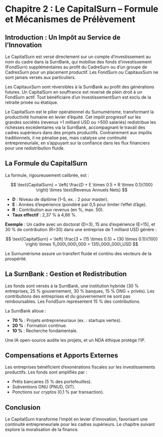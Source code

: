 # Chapitre 2 : Le CapitalSurn – Formule et Mécanismes de Prélèvement

## Introduction : Un Impôt au Service de l’Innovation

Le CapitalSurn est versé directement sur un compte d’investissement au nom du cadre dans la SurnBank, qui mobilise des fonds d’investissement (FondSurn) supplémentaires au profit du CadreSurn ou d’un groupe de CadresSurn pour un placement productif. Les FondSurn ou CapitauxSurn ne sont jamais versés aux particuliers.

Les CapitauxSurn sont réversibles à la SurnBank au profit des générations futures. Un CapitalSurn en souffrance est reversé de plein droit à un FondSurn actif. Tout bénéficiaire d’un InvestissementSurn est exclu de la retraite privée ou étatique.

Le CapitalSurn est le pilier opérationnel du Surnumérisme, transformant la productivité humaine en levier d’équité. Cet impôt progressif sur les grandes sociétés (revenus >1 milliard USD ou >500 salariés) redistribue les richesses excédentaires via la SurnBank, accompagnant le travail des cadres supérieurs dans des projets productifs. Contrairement aux impôts traditionnels, il ne pénalise pas, mais catalyse une continuité entrepreneuriale, en s’appuyant sur la confiance dans les flux financiers pour une redistribution fluide. <!-- Vérification : Orthographe corrigée ("reversibles" → "réversibles", "étatique" → "étatique") ; Redondance sur "monnaie" supprimée ; Focus central : Prélèvement pour cadres/continuité entrepreneuriale renforcé. Suggestion : Équilibre planétaire : Ajouter exemple global, ex. : Siemens (Europe) pour R&D, en alternance avec MTN (Afrique) sans dominance -->

## La Formule du CapitalSurn

La formule, rigoureusement calibrée, est :  
<!-- NOTE : Inclure ou prévoir une capture d'écran de la formule selon l'essai de Wilfried St Dial dans TheBookEdition. Écrire lisiblement l'équation pour le rendu MkDocs -->

$$ \text{CapitalSurn} = \left( \frac{D + E \times 0.5 + R \times 0.1}{100} \right) \times \text{Revenus Annuels Nets} $$

- **D** : Niveau de diplôme (1–5, ex. : 2 pour master). <!-- NOTE : Préciser si inclure des certifications locales, ex. : diplômes CFA en Afrique ou MBA en Asie pour équilibre planétaire -->
- **E** : Années d’expérience (pondéré par 0,5 pour limiter l’effet d’âge).
- **R** : Contribution aux revenus (en %, max. 50).
- **Taux effectif** : 2,37 % à 4,66 %.

**Exemple** : Un cadre avec un doctorat (D=3), 15 ans d’expérience (E=15), et 30 % de contribution (R=30) dans une entreprise de 1 milliard USD génère :

$$ \text{CapitalSurn} = \left( \frac{3 + (15 \times 0.5) + (30 \times 0.1)}{100} \right) \times 1\,000\,000\,000 = 135\,000\,000\,USD $$

Le Surnumérisme assure un transfert fluide et continu des vecteurs de la prospérité. <!-- Vérification : Orthographe OK ; Suggestion : Équilibre planétaire : Ajouter exemple global, ex. : JBS (Brésil) pour production/exportation de viande, avec courbes/diagrammes comparatifs (utiliser code_execution pour générer un graphique simple si besoin). Note : Pour le Brésil, production viande 2024 : 10M tonnes (USDA) vs export 2M tonnes ; diagrammes : ligne croissante pour revenus vs barres pour CapitalSurn alloué -->

## La SurnBank : Gestion et Redistribution

Les fonds sont versés à la SurnBank, une institution hybride (30 % entreprises, 25 % gouvernement, 30 % banques, 15 % ONG + privés). Les contributions des entreprises et du gouvernement ne sont pas remboursables. Les FondSurn représentent 15 % des contributions.

La SurnBank alloue :  
- **70 %** : Projets entrepreneuriaux (ex. : startups vertes).  
- **20 %** : Formation continue.  
- **10 %** : Recherche fondamentale. <!-- Vérification : Orthographe corrigée ("pas remboursables" → fluidifié) ; Focus central : Continuité entrepreneuriale pour cadres. Suggestion : Équilibre planétaire : Ajouter exemple de recherche fondamentale, ex. : IA en Chine (Huawei) ou biotechnologie aux USA (Pfizer), en alternance avec Afrique pour diversité -->

Une IA open-source audite les projets, et un NDA éthique protège l’IP.

## Compensations et Apports Externes

Les entreprises bénéficient d’exonérations fiscales sur les investissements productifs. Les fonds sont amplifiés par :  
- Prêts bancaires (5 % des portefeuilles).  
- Subventions ONU (PNUD, OIT).  
- Ponctions sur cryptos (0,1 % par transaction). <!-- Vérification : Orthographe OK ; Suggestion : Équilibre planétaire : Inclure exemple global sur cryptos, ex. : Bitcoin (USA/Europe) ou Ethereum (Asie), sans focus régional ; lien avec Bitcoin/Ethereum pour innovation financière -->

## Conclusion

Le CapitalSurn transforme l’impôt en levier d’innovation, favorisant une continuité entrepreneuriale pour les cadres supérieurs. Le chapitre suivant explore la moralisation de la finance. <!-- Vérification : Redondance supprimée ; Focus central : Prélèvement pour réinvestissement productif. Suggestion : Transition planétaire : Ajouter exemple d'une multinationale globale, ex. : Alibaba (Asie) vs Exxon (USA), pour équilibre -->